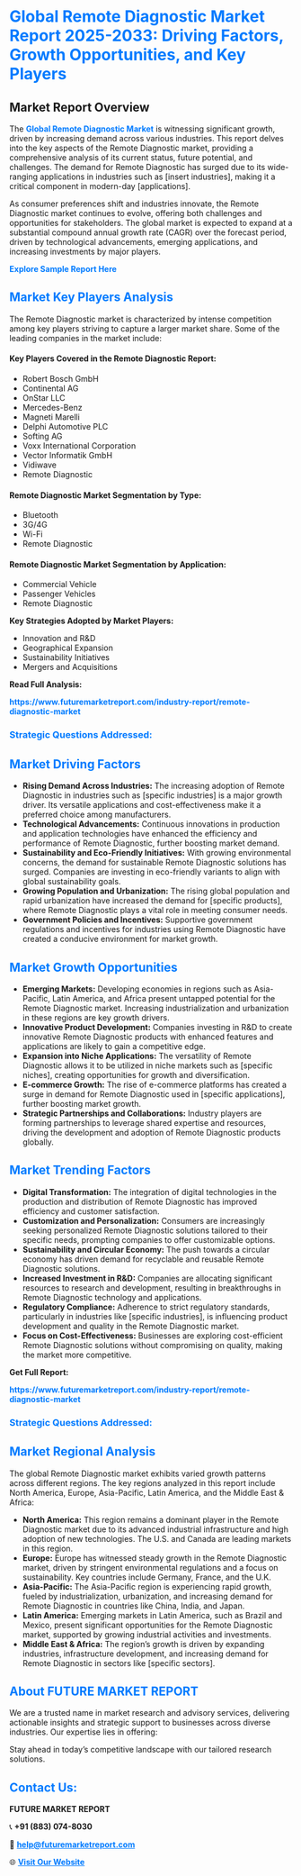 <h1 style="color: #007BFF;">Global Remote Diagnostic Market Report 2025-2033: Driving Factors, Growth Opportunities, and Key Players</h1>

<section id="overview">
<h2>Market Report Overview</h2>
<p>The <a href="https://www.futuremarketreport.com/industry-report/remote-diagnostic-market" style="color: #007BFF; text-decoration: none;"><strong>Global Remote Diagnostic Market</strong></a> is witnessing significant growth, driven by increasing demand across various industries. This report delves into the key aspects of the Remote Diagnostic market, providing a comprehensive analysis of its current status, future potential, and challenges. The demand for Remote Diagnostic has surged due to its wide-ranging applications in industries such as [insert industries], making it a critical component in modern-day [applications].</p>
<p>As consumer preferences shift and industries innovate, the Remote Diagnostic market continues to evolve, offering both challenges and opportunities for stakeholders. The global market is expected to expand at a substantial compound annual growth rate (CAGR) over the forecast period, driven by technological advancements, emerging applications, and increasing investments by major players.</p>
</section>

<section id="overview">
<p><a href="https://www.futuremarketreport.com/request-sample/reportId=110224" style="color: #007BFF; text-decoration: none;"><strong>Explore Sample Report Here</strong></a></p>
</section>

<section id="key-players">
<h2 style="color: #007BFF;">Market Key Players Analysis</h2>
<p>The Remote Diagnostic market is characterized by intense competition among key players striving to capture a larger market share. Some of the leading companies in the market include:</p>
<h4>Key Players Covered in the Remote Diagnostic Report:</h4>
<ul><li>Robert Bosch GmbH</li><li>Continental AG</li><li>OnStar LLC</li><li>Mercedes-Benz</li><li>Magneti Marelli</li><li>Delphi Automotive PLC</li><li>Softing AG</li><li>Voxx International Corporation</li><li>Vector Informatik GmbH</li><li>Vidiwave</li><li>Remote Diagnostic</li></ul>
<h4>Remote Diagnostic Market Segmentation by Type:</h4>
<ul><li>Bluetooth</li><li>3G/4G</li><li>Wi-Fi</li><li>Remote Diagnostic</li></ul>

<h4>Remote Diagnostic Market Segmentation by Application:</h4>
<ul><li>Commercial Vehicle</li><li>Passenger Vehicles</li><li>Remote Diagnostic</li></ul>
<p><strong>Key Strategies Adopted by Market Players:</strong></p>
<ul>
<li>Innovation and R&D</li>
<li>Geographical Expansion</li>
<li>Sustainability Initiatives</li>
<li>Mergers and Acquisitions</li>
</ul>
</section>

<section>
<p><strong>Read Full Analysis: </strong></p><a href="https://www.futuremarketreport.com/industry-report/remote-diagnostic-market" style="color: #007BFF; text-decoration: none;"><strong>https://www.futuremarketreport.com/industry-report/remote-diagnostic-market</strong></a>
<h3 style="color: #007BFF;">Strategic Questions Addressed:</h3>
</section>

<section id="driving-factors">
<h2 style="color: #007BFF;">Market Driving Factors</h2>
<ul>
<li><strong>Rising Demand Across Industries:</strong> The increasing adoption of Remote Diagnostic in industries such as [specific industries] is a major growth driver. Its versatile applications and cost-effectiveness make it a preferred choice among manufacturers.</li>
<li><strong>Technological Advancements:</strong> Continuous innovations in production and application technologies have enhanced the efficiency and performance of Remote Diagnostic, further boosting market demand.</li>
<li><strong>Sustainability and Eco-Friendly Initiatives:</strong> With growing environmental concerns, the demand for sustainable Remote Diagnostic solutions has surged. Companies are investing in eco-friendly variants to align with global sustainability goals.</li>
<li><strong>Growing Population and Urbanization:</strong> The rising global population and rapid urbanization have increased the demand for [specific products], where Remote Diagnostic plays a vital role in meeting consumer needs.</li>
<li><strong>Government Policies and Incentives:</strong> Supportive government regulations and incentives for industries using Remote Diagnostic have created a conducive environment for market growth.</li>
</ul>
</section>

<section id="growth-opportunities">
<h2 style="color: #007BFF;">Market Growth Opportunities</h2>
<ul>
<li><strong>Emerging Markets:</strong> Developing economies in regions such as Asia-Pacific, Latin America, and Africa present untapped potential for the Remote Diagnostic market. Increasing industrialization and urbanization in these regions are key growth drivers.</li>
<li><strong>Innovative Product Development:</strong> Companies investing in R&D to create innovative Remote Diagnostic products with enhanced features and applications are likely to gain a competitive edge.</li>
<li><strong>Expansion into Niche Applications:</strong> The versatility of Remote Diagnostic allows it to be utilized in niche markets such as [specific niches], creating opportunities for growth and diversification.</li>
<li><strong>E-commerce Growth:</strong> The rise of e-commerce platforms has created a surge in demand for Remote Diagnostic used in [specific applications], further boosting market growth.</li>
<li><strong>Strategic Partnerships and Collaborations:</strong> Industry players are forming partnerships to leverage shared expertise and resources, driving the development and adoption of Remote Diagnostic products globally.</li>
</ul>
</section>

<section id="trending-factors">
<h2 style="color: #007BFF;">Market Trending Factors</h2>
<ul>
<li><strong>Digital Transformation:</strong> The integration of digital technologies in the production and distribution of Remote Diagnostic has improved efficiency and customer satisfaction.</li>
<li><strong>Customization and Personalization:</strong> Consumers are increasingly seeking personalized Remote Diagnostic solutions tailored to their specific needs, prompting companies to offer customizable options.</li>
<li><strong>Sustainability and Circular Economy:</strong> The push towards a circular economy has driven demand for recyclable and reusable Remote Diagnostic solutions.</li>
<li><strong>Increased Investment in R&D:</strong> Companies are allocating significant resources to research and development, resulting in breakthroughs in Remote Diagnostic technology and applications.</li>
<li><strong>Regulatory Compliance:</strong> Adherence to strict regulatory standards, particularly in industries like [specific industries], is influencing product development and quality in the Remote Diagnostic market.</li>
<li><strong>Focus on Cost-Effectiveness:</strong> Businesses are exploring cost-efficient Remote Diagnostic solutions without compromising on quality, making the market more competitive.</li>
</ul>
</section>

<section>
<p><strong>Get Full Report: </strong></p><a href="https://www.futuremarketreport.com/industry-report/remote-diagnostic-market" style="color: #007BFF; text-decoration: none;"><strong>https://www.futuremarketreport.com/industry-report/remote-diagnostic-market</strong></a>
<h3 style="color: #007BFF;">Strategic Questions Addressed:</h3>
</section>


<section id="regional-analysis">
<h2 style="color: #007BFF;">Market Regional Analysis</h2>
<p>The global Remote Diagnostic market exhibits varied growth patterns across different regions. The key regions analyzed in this report include North America, Europe, Asia-Pacific, Latin America, and the Middle East & Africa:</p>
<ul>
<li><strong>North America:</strong> This region remains a dominant player in the Remote Diagnostic market due to its advanced industrial infrastructure and high adoption of new technologies. The U.S. and Canada are leading markets in this region.</li>
<li><strong>Europe:</strong> Europe has witnessed steady growth in the Remote Diagnostic market, driven by stringent environmental regulations and a focus on sustainability. Key countries include Germany, France, and the U.K.</li>
<li><strong>Asia-Pacific:</strong> The Asia-Pacific region is experiencing rapid growth, fueled by industrialization, urbanization, and increasing demand for Remote Diagnostic in countries like China, India, and Japan.</li>
<li><strong>Latin America:</strong> Emerging markets in Latin America, such as Brazil and Mexico, present significant opportunities for the Remote Diagnostic market, supported by growing industrial activities and investments.</li>
<li><strong>Middle East & Africa:</strong> The region’s growth is driven by expanding industries, infrastructure development, and increasing demand for Remote Diagnostic in sectors like [specific sectors].</li>
</ul>
</section>

<footer>
<h2 style="color: #007BFF;">About FUTURE MARKET REPORT</h2>
<p>We are a trusted name in market research and advisory services, delivering actionable insights and strategic support to businesses across diverse industries. Our expertise lies in offering:</p>

<p>Stay ahead in today’s competitive landscape with our tailored research solutions.</p>

<h2 style="color: #007BFF;">Contact Us:</h2>
<p><strong>FUTURE MARKET REPORT</strong></p>
<p>📞 <strong>+91 (883) 074-8030</strong></p>
<p>📧 <strong><a href="mailto:help@futuremarketreport.com" style="color: #007BFF;">help@futuremarketreport.com</a></strong></p>
<p>🌐 <strong><a href="https://www.futuremarketreport.com/" style="color: #007BFF;">Visit Our Website</a></strong></p>
</footer>